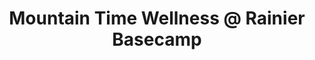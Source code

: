 ---
title: "Mountain Time Wellness @ Rainier Basecamp"
url: /ashford/mountain-time-wellness-at-rainier-basecamp/
shop: massage
---